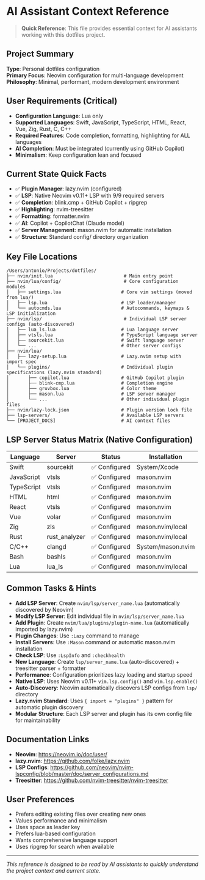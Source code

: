 # AI Assistant Context Reference

> **Quick Reference**: This file provides essential context for AI assistants working with this dotfiles project.

## Project Summary

**Type**: Personal dotfiles configuration  
**Primary Focus**: Neovim configuration for multi-language development  
**Philosophy**: Minimal, performant, modern development environment

## User Requirements (Critical)

- **Configuration Language**: Lua only
- **Supported Languages**: Swift, JavaScript, TypeScript, HTML, React, Vue, Zig, Rust, C, C++
- **Required Features**: Code completion, formatting, highlighting for ALL languages
- **AI Completion**: Must be integrated (currently using GitHub Copilot)
- **Minimalism**: Keep configuration lean and focused

## Current State Quick Facts

- ✅ **Plugin Manager**: lazy.nvim (configured)
- ✅ **LSP**: Native Neovim v0.11+ LSP with 9/9 required servers
- ✅ **Completion**: blink.cmp + GitHub Copilot + ripgrep
- ✅ **Highlighting**: nvim-treesitter
- ✅ **Formatting**: formatter.nvim
- ✅ **AI**: Copilot + CopilotChat (Claude model)
- ✅ **Server Management**: mason.nvim for automatic installation
- ✅ **Structure**: Standard config/ directory organization

## Key File Locations

```
/Users/antonio/Projects/dotfiles/
├── nvim/init.lua                          # Main entry point
├── nvim/lua/config/                       # Core configuration modules
│   ├── settings.lua                      # Core vim settings (moved from lua/)
│   ├── lsp.lua                           # LSP loader/manager
│   └── autocmds.lua                      # Autocommands, keymaps & LSP initialization
├── nvim/lsp/                              # Individual LSP server configs (auto-discovered)
│   ├── lua_ls.lua                        # Lua language server
│   ├── vtsls.lua                         # TypeScript language server
│   ├── sourcekit.lua                     # Swift language server
│   └── ...                               # Other server configs
├── nvim/lua/
│   ├── lazy-setup.lua                    # Lazy.nvim setup with import spec
│   └── plugins/                          # Individual plugin specifications (lazy.nvim standard)
│       ├── copilot.lua                   # GitHub Copilot plugin
│       ├── blink-cmp.lua                 # Completion engine
│       ├── gruvbox.lua                   # Color theme
│       ├── mason.lua                     # LSP server manager
│       └── ...                           # Other individual plugin files
├── nvim/lazy-lock.json                   # Plugin version lock file
├── lsp-servers/                          # Available LSP servers
└── [PROJECT_DOCS]                        # AI context files
```

## LSP Server Status Matrix (Native Configuration)

| Language   | Server        | Status        | Installation      |
| ---------- | ------------- | ------------- | ----------------- |
| Swift      | sourcekit     | ✅ Configured | System/Xcode      |
| JavaScript | vtsls         | ✅ Configured | mason.nvim        |
| TypeScript | vtsls         | ✅ Configured | mason.nvim        |
| HTML       | html          | ✅ Configured | mason.nvim        |
| React      | vtsls         | ✅ Configured | mason.nvim        |
| Vue        | volar         | ✅ Configured | mason.nvim        |
| Zig        | zls           | ✅ Configured | mason.nvim/local  |
| Rust       | rust_analyzer | ✅ Configured | mason.nvim/local  |
| C/C++      | clangd        | ✅ Configured | System/mason.nvim |
| Bash       | bashls        | ✅ Configured | mason.nvim        |
| Lua        | lua_ls        | ✅ Configured | mason.nvim/local  |

## Common Tasks & Hints

- **Add LSP Server**: Create `nvim/lsp/server_name.lua` (automatically discovered by Neovim)
- **Modify LSP Server**: Edit individual file in `nvim/lsp/server_name.lua`
- **Add Plugin**: Create `nvim/lua/plugins/plugin-name.lua` (automatically imported by lazy.nvim)
- **Plugin Changes**: Use `:Lazy` command to manage
- **Install Servers**: Use `:Mason` command or automatic mason.nvim installation
- **Check LSP**: Use `:LspInfo` and `:checkhealth`
- **New Language**: Create `lsp/server_name.lua` (auto-discovered) + treesitter parser + formatter
- **Performance**: Configuration prioritizes lazy loading and startup speed
- **Native LSP**: Uses Neovim v0.11+ `vim.lsp.config()` and `vim.lsp.enable()`
- **Auto-Discovery**: Neovim automatically discovers LSP configs from `lsp/` directory
- **Lazy.nvim Standard**: Uses `{ import = "plugins" }` pattern for automatic plugin discovery
- **Modular Structure**: Each LSP server and plugin has its own config file for maintainability

## Documentation Links

- **Neovim**: https://neovim.io/doc/user/
- **lazy.nvim**: https://github.com/folke/lazy.nvim
- **LSP Configs**: https://github.com/neovim/nvim-lspconfig/blob/master/doc/server_configurations.md
- **Treesitter**: https://github.com/nvim-treesitter/nvim-treesitter

## User Preferences

- Prefers editing existing files over creating new ones
- Values performance and minimalism
- Uses space as leader key
- Prefers lua-based configuration
- Wants comprehensive language support
- Uses ripgrep for search when available

---

_This reference is designed to be read by AI assistants to quickly understand the project context and current state._

